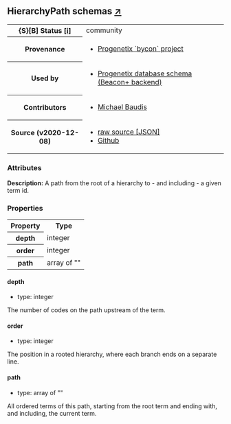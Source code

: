 
<div id="schema-header-title">
  <h2>HierarchyPath <span id="schema-header-title-project">schemas <a href="https://github.com/progenetix/schemas" target="_BLANK">&nearr;</a></span> </h2>
</div>

<table id="schema-header-table">
  <tr>
    <th>{S}[B] Status <a href="https://schemablocks.org/about/sb-status-levels.html">[i]</a></th>
    <td><div id="schema-header-status">community</div></td>
  </tr>

  <tr>
    <th>Provenance</th>
    <td>
      <ul>
<li><a href="https://github.com/progenetix/bycon/">Progenetix `bycon` project</a></li>
      </ul>
    </td>
  </tr>
  <tr>
    <th>Used by</th>
    <td>
      <ul>
<li><a href="https://github.com/progenetix/schemas/">Progenetix database schema (Beacon+ backend)</a></li>
      </ul>
    </td>
  </tr>

<!--more-->

  <tr>
    <th>Contributors</th>
    <td>
      <ul>
<li><a href="https://orcid.org/0000-0002-9903-4248">Michael Baudis</a></li>
      </ul>
    </td>
  </tr>
  <tr>
    <th>Source (v2020-12-08)</th>
    <td>
      <ul>
        <li><a href="current/HierarchyPath.json" target="_BLANK">raw source [JSON]</a></li>
        <li><a href="https://github.com/progenetix/schemas/blob/master/schemas/HierarchyPath.yaml" target="_BLANK">Github</a></li>
      </ul>
    </td>
  </tr>
</table>

<div id="schema-attributes-title">
  <h3>Attributes</h3>
</div>

  
__Description:__ A path from the root of a hierarchy to - and including - a given term id.

### Properties

<table id="schema-properties-table">
  <tr>
    <th>Property</th>
    <th>Type</th>
  </tr>
  <tr>
    <th>depth</th>
    <td>integer</td>
  </tr>
  <tr>
    <th>order</th>
    <td>integer</td>
  </tr>
  <tr>
    <th>path</th>
    <td>array of ""</td>
  </tr>

</table>


#### depth

* type: integer

The number of codes on the path upstream of the term.



#### order

* type: integer

The position in a rooted hierarchy, where each branch ends on a separate line.



#### path

* type: array of ""

All ordered terms of this path, starting from the root term and ending with, and including, the current term.



